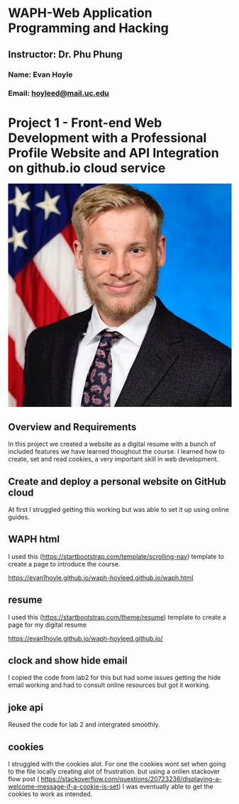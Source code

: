 # WAPH-Web Application Programming and Hacking

## Instructor: Dr. Phu Phung
### Name: Evan Hoyle
### Email: hoyleed@mail.uc.edu

# Project 1 - Front-end Web Development with a Professional Profile Website and API Integration on github.io cloud service


![Evan's headshot](assets/img/profile.jpeg)

## Overview and Requirements 

In this project we created a website as a digital resume with a bunch of included features we have learned thoughout the course. I learned how to create, set and read cookies, a very important skill in web development. 

## Create and deploy a personal website on GitHub cloud

At first I struggled getting this working but was able to set it up using online guides. 

## WAPH html

I used this (https://startbootstrap.com/template/scrolling-nav) template to create a page to introduce the course. 

https://evan1hoyle.github.io/waph-hoyleed.github.io/waph.html

## resume 

I used this (https://startbootstrap.com/theme/resume) template to create a page for my digital resume

https://evan1hoyle.github.io/waph-hoyleed.github.io/

## clock and show hide email

I copied the code from lab2 for this but had some issues getting the hide email working and had to consult online resources but got it working. 

## joke api

Reused the code for lab 2 and intergrated smoothly.

## cookies

I struggled with the cookies alot. For one the cookies wont set when going to the file locally creating alot of frustration. but using a onlien stackover flow post (
https://stackoverflow.com/questions/20723236/displaying-a-welcome-message-if-a-cookie-is-set) I was eventually able to get the cookies to work as intended. 


 


